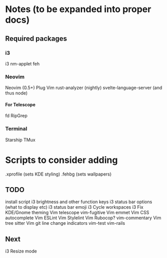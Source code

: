 # Notes (to be expanded into proper docs)

## Required packages

### i3
i3
nm-applet
feh

### Neovim
Neovim (0.5+)
Plug Vim
rust-analyzer (nightly)
svelte-language-server (and thus node)

#### For Telescope
fd
RipGrep

### Terminal
Starship
TMux

# Scripts to consider adding
.xprofile (sets KDE styling)
.fehbg (sets wallpapers)

## TODO
install script
i3 brightness and other function keys
i3 status bar options (what to display etc)
i3 status bar emoji
i3 Cycle workspaces
i3 Fix KDE/Gnome theming
Vim telescope
vim-fugitive
Vim emmet
Vim CSS autocomplete
Vim ESLint
Vim Stylelint
Vim Rubocop?
vim-commentary
Vim tree sitter
Vim git line change indicators
vim-test
vim-rails

## Next
i3 Resize mode
